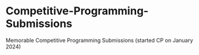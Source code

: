 # Competitive-Programming-Submissions
Memorable Competitive Programming Submissions (started CP on January 2024)
